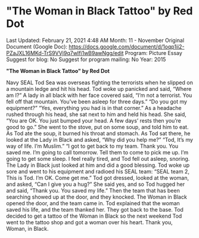 # "The Woman in Black Tattoo" by Red Dot

Last Updated: February 21, 2021 4:48 AM
Month: 11 - November
Original Document (Google Doc): https://docs.google.com/document/d/1oqp1ii2-PZaJXL16MKd-TrS9VVj9q7wIfi1wB9awNgg/edit
Program: Picture Essay
Suggest for blog: No
Suggest for program mailing: No
Year: 2015

**"The Woman in Black Tattoo" by Red Dot**

Navy SEAL Tod Sea was overseas fighting the terrorists when he slipped on a mountain ledge and hit his head. Tod woke up panicked and said, “Where am I?” A lady in all black with her face covered said, “I’m not a terrorist. You fell off that mountain. You’ve been asleep for three days.” “Do you got my equipment?” “Yes, everything you had is in that corner.” As a headache rushed through his head, she sat next to him and held his head. She said, “You are OK. You just bumped your head. A few days’ rests then you’re good to go.” She went to the stove, put on some soup, and told him to eat. As Tod ate the soup, it burned his throat and stomach. As Tod sat there, he looked at the Lady in Black and asked, “Why did you help me?” “Tod, It’s my way of life. I’m Muslim.” “I got to get back to my team. Thank you. You saved me. I’m going to call tomorrow. Tell them to come to pick me up. I’m going to get some sleep. I feel really tired, and Tod fell out asleep, snoring. The Lady in Black just looked at him and did a good blessing. Tod woke up sore and went to his equipment and radioed his SEAL team: “SEAL team 2, This is Tod. I’m OK. Come get me.” Tod got dressed, looked at the woman, and asked, “Can I give you a hug?” She said yes, and so Tod hugged her and said, “Thank you. You saved my life.” Then the team that has been searching showed up at the door, and they knocked. The Woman in Black opened the door, and the team came in. Tod explained that the woman saved his life, and the team thanked her. They got back to the base. Tod decided to get a tattoo of the Woman in Black so the next weekend Tod went to the tattoo shop and got a woman over his heart. Thank you, Woman, in Black.